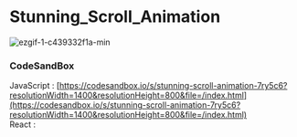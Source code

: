 # Stunning_Scroll_Animation

![ezgif-1-c439332f1a-min](https://github.com/CSID-DGU/2023-1-SCS4031--101-/assets/115155803/3244f50f-50cf-4fd1-8f51-f816143ad192)

### CodeSandBox

JavaScript : [https://codesandbox.io/s/stunning-scroll-animation-7ry5c6?resolutionWidth=1400&resolutionHeight=800&file=/index.html](https://codesandbox.io/s/stunning-scroll-animation-7ry5c6?resolutionWidth=1400&resolutionHeight=800&file=/index.html) \
React : []()
